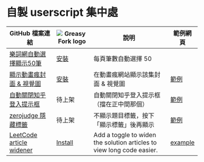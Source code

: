 # 自製 userscript 集中處

|GitHub 檔案連結|![Greasy Fork logo](https://raw.githubusercontent.com/JasonBarnabe/greasyfork/master/public/images/blacklogo32.png 'Greasy Fork 連結')|說明|範例網頁|
|-|-|-|-|
|[樂詞網自動選擇顯示50筆](./naer-words__list50.js)|[安裝](https://greasyfork.org/zh-TW/scripts/455352-樂詞網自動選擇顯示-50-筆)|每頁筆數自動選擇 50|
|[顯示動畫瘋封面 & 視覺圖](./ani-gamer__show-cover.js)|[安裝](https://greasyfork.org/zh-TW/scripts/454906-顯示動畫瘋封面-視覺圖)|在動畫瘋網站顯示該集封面 & 視覺圖|[範例](https://ani.gamer.com.tw/animeVideo.php?sn=31941)|
|[自動關閉知乎登入提示框](./zhihu__close-login-prompt.js)|待上架|自動關閉知乎登入提示框（擋在正中間那個）|[範例](https://zhuanlan.zhihu.com/p/341637818)|
|[zerojudge 隱藏標籤](./zerojudge__hide-tags.js)|待上架|不顯示題目標籤，按下「顯示標籤」後再顯示|[範例](https://zerojudge.tw/ShowProblem?problemid=j123)
|[LeetCode article widener](./leetcode__article-widener.js)|[Install](https://greasyfork.org/scripts/456504-leetcode-solution-article-widener)|Add a toggle to widen the solution articles to view long code easier.|[example](https://leetcode.com/problems/brick-wall/solutions/888577/intuitive-explanation-in-c-java-w-pictures-w-comments/)
